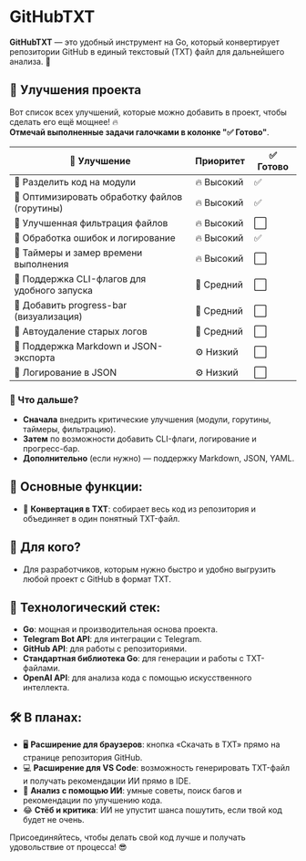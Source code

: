 # GitHubTXT

**GitHubTXT** — это удобный инструмент на Go, который конвертирует репозитории GitHub в единый текстовый (TXT) файл для дальнейшего анализа. 🚀

## 🚀 Улучшения проекта

Вот список всех улучшений, которые можно добавить в проект, чтобы сделать его ещё мощнее! 🔥  
**Отмечай выполненные задачи галочками в колонке "✅ Готово"**.

| 🔷 Улучшение                                  | Приоритет  | ✅ Готово |
| --------------------------------------------- | ---------- | --------- |
| 🔷 Разделить код на модули                    | 🔥 Высокий | ✅        |
| 🔷 Оптимизировать обработку файлов (горутины) | 🔥 Высокий | ✅        |
| 🔷 Улучшенная фильтрация файлов               | 🔥 Высокий | ⬜        |
| 🔷 Обработка ошибок и логирование             | 🔥 Высокий | ✅        |
| 🔷 Таймеры и замер времени выполнения         | 🔥 Высокий | ⬜        |
| 🔷 Поддержка CLI-флагов для удобного запуска  | 🚀 Средний | ⬜        |
| 🔷 Добавить progress-bar (визуализация)       | 🚀 Средний | ⬜        |
| 🔷 Автоудаление старых логов                  | 🚀 Средний | ⬜        |
| 🔷 Поддержка Markdown и JSON-экспорта         | ⚙️ Низкий  | ⬜        |
| 🔷 Логирование в JSON                         | ⚙️ Низкий  | ⬜        |

### 📌 Что дальше?

- **Сначала** внедрить критические улучшения (модули, горутины, таймеры, фильтрацию).
- **Затем** по возможности добавить CLI-флаги, логирование и прогресс-бар.
- **Дополнительно** (если нужно) — поддержку Markdown, JSON, YAML.

## 🌟 Основные функции:

- 📂 **Конвертация в TXT**: собирает весь код из репозитория и объединяет в один понятный TXT-файл.

## 🎯 Для кого?

- Для разработчиков, которым нужно быстро и удобно выгрузить любой проект с GitHub в формат TXT.

## 📄 Технологический стек:

- **Go**: мощная и производительная основа проекта.
- **Telegram Bot API**: для интеграции с Telegram.
- **GitHub API**: для работы с репозиториями.
- **Стандартная библиотека Go**: для генерации и работы с TXT-файлами.
- **OpenAI API**: для анализа кода с помощью искусственного интеллекта.

## 🛠️ В планах:

- 🖥️ **Расширение для браузеров**: кнопка «Скачать в TXT» прямо на странице репозитория GitHub.
- 💻 **Расширение для VS Code**: возможность генерировать TXT-файл и получать рекомендации ИИ прямо в IDE.
- 🤖 **Анализ с помощью ИИ**: умные советы, поиск багов и рекомендации по улучшению кода.
- 😂 **Стёб и критика**: ИИ не упустит шанса пошутить, если твой код будет не очень.

Присоединяйтесь, чтобы делать свой код лучше и получать удовольствие от процесса! 😎
